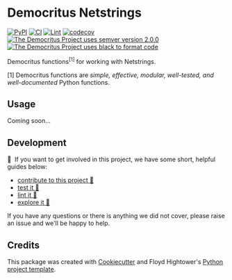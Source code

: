 # Democritus Netstrings

[![PyPI](https://img.shields.io/pypi/v/d8s-netstrings.svg)](https://pypi.python.org/pypi/d8s-netstrings)
[![CI](https://github.com/democritus-project/d8s-netstrings/workflows/CI/badge.svg)](https://github.com/democritus-project/d8s-netstrings/actions)
[![Lint](https://github.com/democritus-project/d8s-netstrings/workflows/Lint/badge.svg)](https://github.com/democritus-project/d8s-netstrings/actions)
[![codecov](https://codecov.io/gh/democritus-project/d8s-netstrings/branch/main/graph/badge.svg?token=V0WOIXRGMM)](https://codecov.io/gh/democritus-project/d8s-netstrings)
[![The Democritus Project uses semver version 2.0.0](https://img.shields.io/badge/-semver%20v2.0.0-22bfda)](https://semver.org/spec/v2.0.0.html)
[![The Democritus Project uses black to format code](https://img.shields.io/badge/code%20style-black-000000.svg)](https://github.com/psf/black)

Democritus functions<sup>[1]</sup> for working with Netstrings.

[1] Democritus functions are <i>simple, effective, modular, well-tested, and well-documented</i> Python functions.

## Usage

Coming soon...

## Development

👋 &nbsp;If you want to get involved in this project, we have some short, helpful guides below:

- [contribute to this project 🥇][contributing]
- [test it 🧪][local-dev]
- [lint it 🧹][local-dev]
- [explore it 🔭][local-dev]

If you have any questions or there is anything we did not cover, please raise an issue and we'll be happy to help.

## Credits

This package was created with [Cookiecutter](https://github.com/audreyr/cookiecutter) and Floyd Hightower's [Python project template](https://github.com/fhightower-templates/python-project-template).

[contributing]: https://github.com/democritus-project/.github/blob/main/CONTRIBUTING.md#contributing-a-pr-
[local-dev]: https://github.com/democritus-project/.github/blob/main/CONTRIBUTING.md#local-development-
